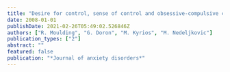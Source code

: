 ```yaml
---
title: "Desire for control, sense of control and obsessive-compulsive checking: An extension to clinical samples"
date: 2008-01-01
publishDate: 2021-02-26T05:49:02.526846Z
authors: ["R. Moulding", "G. Doron", "M. Kyrios", "M. Nedeljkovic"]
publication_types: ["2"]
abstract: ""
featured: false
publication: "*Journal of anxiety disorders*"
---
```


